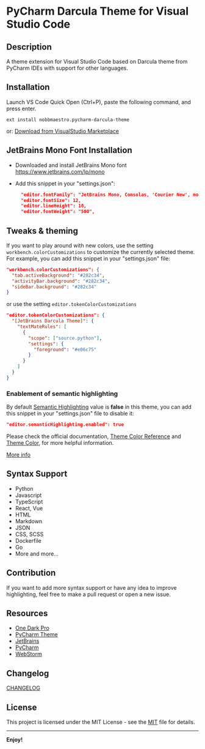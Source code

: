 # PyCharm Darcula Theme for Visual Studio Code

## Description

A theme extension for Visual Studio Code based on Darcula theme from PyCharm IDEs with support for other languages.

## Installation

Launch VS Code Quick Open (Ctrl+P), paste the following command, and press enter.

```ext install nobbmaestro.pycharm-darcula-theme```

or:
[Download from VisualStudio Marketplace](https://marketplace.visualstudio.com/items?itemName=nobbmaestro.pycharm-darcula-theme)

## JetBrains Mono Font Installation

- Downloaded and install JetBrains Mono font <https://www.jetbrains.com/lp/mono>
- Add this snippet in your "settings.json":

  ```json
    "editor.fontFamily": "JetBrains Mono, Consolas, 'Courier New', monospace",
    "editor.fontSize": 12,
    "editor.lineHeight": 18,
    "editor.fontWeight": "500",
    ```

## Tweaks & theming

If you want to play around with new colors, use the setting
`workbench.colorCustomizations` to customize the currently selected theme. For
example, you can add this snippet in your "settings.json" file:

```json
"workbench.colorCustomizations": {
  "tab.activeBackground": "#282c34",
  "activityBar.background": "#282c34",
  "sideBar.background": "#282c34"
}
```

or use the setting `editor.tokenColorCustomizations`

```json
"editor.tokenColorCustomizations": {
  "[JetBrains Darcula Theme]": {
    "textMateRules": [
      {
        "scope": ["source.python"],
        "settings": {
          "foreground": "#e06c75"
        }
      }
    ]
  }
}
```

### Enablement of semantic highlighting

By default [Semantic Highlighting](https://code.visualstudio.com/api/language-extensions/semantic-highlight-guide#enablement-of-semantic-highlighting) value is **false** in this theme, you can add this snippet in your "settings.json" file to disable it:

```json
"editor.semanticHighlighting.enabled": true
```

Please check the official documentation,
[Theme Color Reference](https://code.visualstudio.com/docs/getstarted/theme-color-reference) and
[Theme Color](https://code.visualstudio.com/docs/getstarted/themes), for more helpful information.

[More info](https://code.visualstudio.com/updates/v1_15#_user-definable-syntax-highlighting-colors)

## Syntax Support

- Python
- Javascript
- TypeScript
- React, Vue
- HTML
- Markdown
- JSON
- CSS, SCSS
- Dockerfile
- Go
- More and more...

## Contribution

If you want to add more syntax support or have any idea to improve highlighting, feel free to make a pull request or open a new issue.

## Resources

- [One Dark Pro](https://github.com/Binaryify/OneDark-Pro)
- [PyCharm Theme](https://github.com/nicohlr/vscode-pycharm-theme)
- [JetBrains](https://www.jetbrains.com)
- [PyCharm](https://www.jetbrains.com/pycharm/)
- [WebStorm](https://www.jetbrains.com/webstorm/)

## Changelog

[CHANGELOG](https://github.com/nobbmaestro/PyCharm-Darcula-Theme/CHANGELOG.md)

## License

This project is licensed under the MIT License - see the
[MIT](https://github.com/nobbmaestro/PyCharm-Darcula-Theme/LICENSE.txt) file for details.

---

**Enjoy!**

